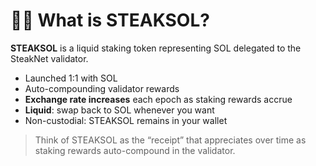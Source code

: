 # 🧑‍🍳 What is STEAKSOL?

**STEAKSOL** is a liquid staking token representing SOL delegated to the SteakNet validator.

* Launched 1:1 with SOL
* Auto-compounding validator rewards
* **Exchange rate increases** each epoch as staking rewards accrue
* **Liquid**: swap back to SOL whenever you want
* Non-custodial: STEAKSOL remains in your wallet

> Think of STEAKSOL as the “receipt” that appreciates over time as staking rewards auto-compound in the validator.
